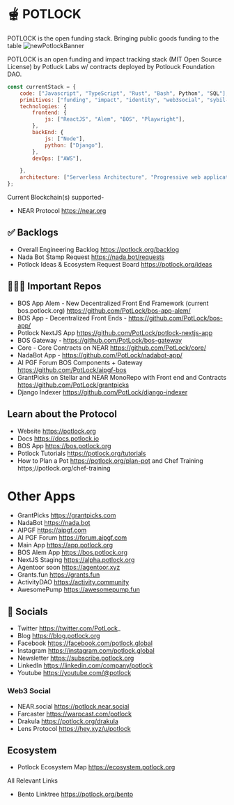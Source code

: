 # 🫕 POTLOCK
POTLOCK is the open funding stack. Bringing public goods funding to the table
![newPotlockBanner](https://github.com/user-attachments/assets/126c6dcf-82e1-40e2-a71d-e77f323b4944)

POTLOCK is an open funding and impact tracking stack (MIT Open Source License) by Potluck Labs w/ contracts deployed by Potlouck Foundation DAO. 

```javascript
const currentStack = {
    code: ["Javascript", "TypeScript", "Rust", "Bash", Python", "SQL"],
    primitives: ["funding", "impact", "identity", "web3social", "sybil-resistance"],
    technologies: {
        frontend: {
            js: ["ReactJS", "Alem", "BOS", "Playwright"],
        },
        backEnd: {
            js: ["Node"],
            python: ["Django"],
        },
        devOps: ["AWS"],

    },
    architecture: ["Serverless Architecture", "Progressive web applications", "Single page applications"],
};
```

Current Blockchain(s) supported-
- NEAR Protocol https://near.org



## ✅ Backlogs
- Overall Engineering Backlog https://potlock.org/backlog
- Nada Bot Stamp Request https://nada.bot/requests
- Potlock Ideas & Ecosystem Request Board https://potlock.org/ideas

## 👩🏽‍💻 Important Repos
- BOS App Alem - New Decentralized Front End Framework (current bos.potlock.org) https://github.com/PotLock/bos-app-alem/
- BOS App - Decentralized Front Ends - https://github.com/PotLock/bos-app/
- Potlock NextJS App https://github.com/PotLock/potlock-nextjs-app
- BOS Gateway - https://github.com/PotLock/bos-gateway
- Core - Core Contracts on NEAR https://github.com/PotLock/core/
- NadaBot App - https://github.com/PotLock/nadabot-app/
- AI PGF Forum BOS Components + Gateway https://github.com/PotLock/aipgf-bos
- GrantPicks on Stellar and NEAR MonoRepo with Front end and Contracts https://github.com/PotLock/grantpicks
- Django Indexer https://github.com/PotLock/django-indexer

## Learn about the Protocol
- Website https://potlock.org
- Docs https://docs.potlock.io
- BOS App https://bos.potlock.org
- Potlock Tutorials https://potlock.org/tutorials
- How to Plan a Pot https://potlock.org/plan-pot and Chef Training https;//potlock.org/chef-training


# Other Apps
- GrantPicks https://grantpicks.com
- NadaBot https://nada.bot
- AIPGF https://aipgf.com
- AI PGF Forum https://forum.aipgf.com
- Main App https://app.potlock.org
- BOS Alem App https://bos.potlock.org
- NextJS Staging https://alpha.potlock.org
- Agentoor soon https://agentoor.xyz
- Grants.fun https://grants.fun
- ActivityDAO https://activity.community
- AwesomePump https://awesomepump.fun

## 📲 Socials

- Twitter https://twitter.com/PotLock_
- Blog https://blog.potlock.org
- Facebook https://facebook.com/potlock.global
- Instagram https://instagram.com/potlock.global
- Newsletter https://subscribe.potlock.org
- LinkedIn https://linkedin.com/company/potlock
- Youtube https://youtube.com/@potlock
### Web3 Social
- NEAR.social https://potlock.near.social
- Farcaster https://warpcast.com/potlock
- Drakula https://potlock.org/drakula
- Lens Protocol https://hey.xyz/u/potlock

## Ecosystem
- Potlock Ecosystem Map https://ecosystem.potlock.org

All Relevant Links
- Bento Linktree https://potlock.org/bento
